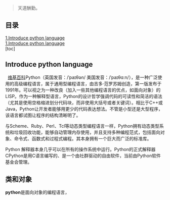 > 天道酬勤。

## 目录
<a href="# Introd">1.Introduce python language</a><br>
<a href="# Introd">1.Introduce python language</a>
<br>
[toc]
## Introduce python language
&nbsp;&nbsp;[维基百科](https://zh.wikipedia.org/wiki/Python)Python（英国发音：/ˈpaɪθən/ 美国发音：/ˈpaɪθɑːn/），是一种广泛使用的高级编程语言，属于通用型编程语言，由吉多·范罗苏姆创造，第一版发布于1991年。可以视之为一种改良（加入一些其他编程语言的优点，如面向对象）的LISP。作为一种解释型语言，Python的设计哲学强调代码的可读性和简洁的语法（尤其是使用空格缩进划分代码块，而非使用大括号或者关键词）。相比于C++或Java，Python让开发者能够用更少的代码表达想法。不管是小型还是大型程序，该语言都试图让程序的结构清晰明了。

与Scheme、Ruby、Perl、Tcl等动态类型编程语言一样，Python拥有动态类型系统和垃圾回收功能，能够自动管理内存使用，并且支持多种编程范式，包括面向对象、命令式、函数式和过程式编程。其本身拥有一个巨大而广泛的标准库。

Python 解释器本身几乎可以在所有的操作系统中运行。Python的正式解释器CPython是用C语言编写的、是一个由社群驱动的自由软件，当前由Python软件基金会管理。

## 类和对象
<b>python</b>是面向对象的编程语言，
